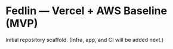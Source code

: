 # Fedlin — Vercel + AWS Baseline (MVP)
Initial repository scaffold. (Infra, app, and CI will be added next.)
